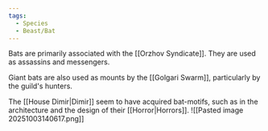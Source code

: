 ```yaml
---
tags:
  - Species
  - Beast/Bat
---
```


Bats  are primarily associated with the [[Orzhov Syndicate]]. They are used as assassins and messengers.

Giant bats are also used as mounts by the [[Golgari Swarm]], particularly by the guild's hunters.

The [[House Dimir|Dimir]] seem to have acquired bat-motifs, such as in the architecture and the design of their [[Horror|Horrors]].
![[Pasted image 20251003140617.png]]